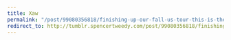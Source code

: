 ```yaml
---
title: Xaw
permalink: "/post/99080356818/finishing-up-our-fall-us-tour-this-is-the-poster"
redirect_to: http://tumblr.spencertweedy.com/post/99080356818/finishing-up-our-fall-us-tour-this-is-the-poster
---
```


